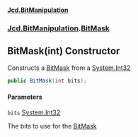 #### [Jcd.BitManipulation](index.md 'index')

### [Jcd.BitManipulation](Jcd.BitManipulation.md 'Jcd.BitManipulation').[BitMask](Jcd.BitManipulation.BitMask.md 'Jcd.BitManipulation.BitMask')

## BitMask(int) Constructor

Constructs a
[BitMask](Jcd.BitManipulation.BitMask.md 'Jcd.BitManipulation.BitMask')
from a
[System.Int32](https://docs.microsoft.com/en-us/dotnet/api/System.Int32 'System.Int32')

```csharp
public BitMask(int bits);
```

#### Parameters

<a name='Jcd.BitManipulation.BitMask.BitMask(int).bits'></a>

`bits` [System.Int32](https://docs.microsoft.com/en-us/dotnet/api/System.Int32 'System.Int32')

The bits to use for the
[BitMask](Jcd.BitManipulation.BitMask.md 'Jcd.BitManipulation.BitMask')